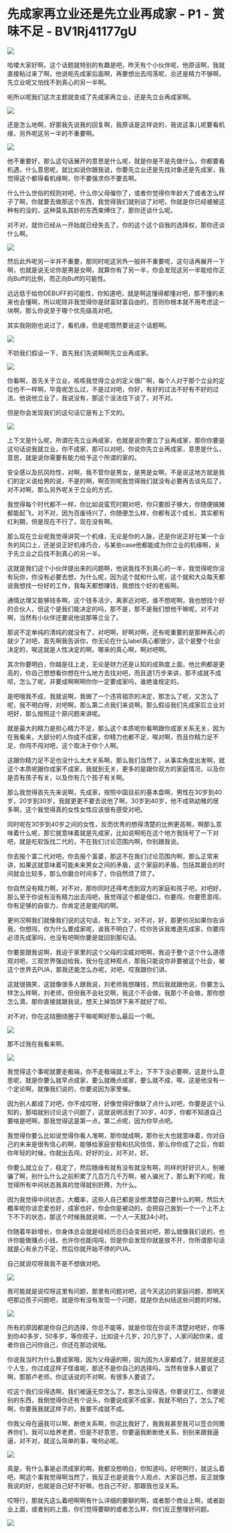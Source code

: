 # 先成家再立业还是先立业再成家 - P1 - 赏味不足 - BV1Rj41177gU

![](img/5619333314d09018dd07a971fcf7f3ac_0.png)

哈喽大家好啊，这个话题就特别的有趣是吧，昨天有个小伙伴呢，他原话啊，我就直接粘过来了啊，他说呃先成家后面啊，再要想出去闯荡呢，总还是精力不够啊，先立业呢又怕找不到真心的另一半啊。

呃所以呢我们这次主题就变成了先成家再立业，还是先立业再成家啊。

![](img/5619333314d09018dd07a971fcf7f3ac_2.png)

还是怎么地啊，好那我先说我的回复啊，我原话是这样说的，我说这事儿呢要看机缘，另外呢这另一半的不重要啊。



![](img/5619333314d09018dd07a971fcf7f3ac_4.png)

他不重要好，那么这句话展开的意思是什么呢，就是你是不是先做什么，你都要看机遇，什么意思呢，就比如说你跟我说，你要先立业还是先找对象还是先成家，我觉得这个都得看机缘啊，你不要强求你不要去啊。

什么什么世俗的规则对吧，什么你父母催你了，或者你觉得你年龄大了或者怎么样子了啊，你就要去做那这个东西，我觉得我们就别谈了对吧，你就是你已经被被这种有的没的，这种莫名其妙的东西束缚住了，那你还谈什么呢。

对不对，就你已经从一开始就已经失去了，你的这个这个自我的选择权，那你还谈什么啊。

![](img/5619333314d09018dd07a971fcf7f3ac_6.png)

然后此外呢另一半并不重要，那同时呢这另外一般并不重要呢，这句话再展开一下啊，也就是说无论你是男是女啊，就算你有了另一半，你会发现这另一半能给你正向Buff的比例，而正向Buff的可能性。

远远低于给你DEBUFF的可能性，你知道吧，就是啊这懂得都懂对吧，那不懂的未来也会懂啊，所以呢除非我觉得你是财富财富自由的，否则你根本就不用考虑这一块啊，那么你说至于哪个优先级高对吧。

其实我刚刚也说过了，看机缘，但是呢既然要说这个话题啊。

![](img/5619333314d09018dd07a971fcf7f3ac_8.png)

不妨我们假设一下，首先我们先说啊啊先立业再成家。

![](img/5619333314d09018dd07a971fcf7f3ac_10.png)

你看啊，首先关于立业，咳咳我觉得立业的定义很广啊，每个人对于那个立业的定位也不一样啊，毕竟呢怎么过，不是过对吧，你好，有好的过法不好有不好的过法，他说他立业了，我说没有，那这个没法往下谈了，对不对。

但是你会发现我们的这句话它是有上下文的。

![](img/5619333314d09018dd07a971fcf7f3ac_12.png)

上下文是什么呢，所谓在先立业再成家，也就是说你要立了业再成家，那你你要是这句话说我就立业，你不成家，那可以对吧，你说你先立业再成家，意思是什么，意思，就是说你需要有能力给予这个所谓的家的。

安全感以及抗风险性，对啊，我不管你是男女，是男是女啊，不是说这地方就是我们的定义说给男的说，不是的啊，啊否则呢我觉得我们就没有必要再去谈先后了，对不对啊，那么另外呢关于立业的方式。

我觉得每个时代都不一样，你比如说蛮荒时期对吧，你只要胆子够大，你随便搞猪都能起飞，对不对，因为百废待兴了，你随便怎么样，你都有这个成长，其实都有红利期，但是现在不行了，现在没有啊。

那么现在立业呢我觉得讲究一个机缘，无论是你的人脉，还是你说正好在某一个业务的风口上，还是说正好机缘巧合，与某些case他都能成为你立业的机缘啊，关于先立业之后找不到真心的另一半。

这就是我们这个小伙伴提出来的问题啊，他说我找不到真心的一半，我觉得呢你没有玩你，你没有必要去想，为什么呢，因为这个就和什么呢，这个就和大众每天都说我想找一份好的工作，我每天都想赚钱，我想找个好的老板啊。

通情达理又能够钱多啊，这个钱多活少，离家近对吧，谁不想呢啊，我也想找个好的合伙人，但这个是我们能决定的吗，那不是，那不是我们想他干嘛呢，对不对啊，当然有小伙伴还要说他说那等立业了。

那说不定单纯的清纯的就没有了，对吧啊，好啊对啊，还有呢重要的是那种真心的就少了对吧，首先啊我告诉你，你无论在什么label真心都很少，这个是整个社会决定的，唉这就是人性决定的啊，哪来的真心啊，啊对吧啊。

其次你要明白，你越是往上走，无论是财力还是认知的成熟度上面，他比例都是更高的，你自己想想看你想在什么地方去找对吧，而且退1万步来讲，那不成就不成呗，怎么了呢，非要成啊啊啊你你一定要成家吗，谁绝谁规定的。

是吧哦我不成，我就说啊，我做了一个违背祖宗的决定，那怎么了呢，又怎么了呢，我不明白呀，对吧啊，那么第二点我们来说啊，那么假设我们先成家后立业对吧好，那么按照这个原问题来讲呢。

就是最大的精力是担心精力不足，那么这个本质呢你看啊跟你成家关系无关，因为在我看来，大部分的人你成不成家，你精力也都不足，唉对啊，而且你精力足不足，你闯不闯对吧，这个取决于你个人啊。

这跟你精力足不足也没什么太大关系啊，那么我们当然了，从事实角度出发啊，就这个本质呢跟你成家不成家，我就到无关，更多的是跟你双方的家庭情况，以及你是否有孩子有关，以及你有几个孩子有关啊。

那么我觉得首先先来说啊，先成家，按照中国目前的基本盘啊，男性在30岁到40岁，20岁到30岁，我就更更不要去说他了啊，30岁到40岁，他不成熟幼稚的居多啊，这个我觉得真的女性女性应该很有感受对吧。

同时呢在30岁到40岁之间的女性，反而优秀的想得清楚的比例更高啊，啊那么意味着什么呢，那它就意味着就是先成家，比如说啊呃在这个地方我括号了一下对吧，就是吃软饭找二代的，不在我们讨论范围内啊，你别跟我说。

你去报个富二代对吧，你去报个富婆，那这不在我们讨论范围内啊，那么正常来讲，如果这就意味着可能未来男女之间的矛盾，这个家庭的矛盾，包括其磨合的时间就会比较多，那么你磨合时间多了，你自然烦了烦了。

你自然没有精力啊，对不对，那你同时还得考虑到双方的家庭和孩子吧，对吧好，那么至于你说有没有精力出去闯吧，我觉得这个都是借口，你要闯，你要愿意闯，你有足够的自驱力，你肯定还是能闯的啊。

更何况啊我们就像我们说的这句话，有上下文，对不对，好，那更何况如果你告诉我，你想闯，你为什么要成家呢，诶我不明白了，哎你告诉我难道先成家，你要闯必须先成家吗，也没有吧啊你要是就回到那句话。

你要是跟我说啊，我迫于家里的这个父母的淫威对吧啊，我迫于整个这个什么道德观对吧，三观世界强迫给我，我分在这种观点，那我只能说你非要被这个社会，被这个世界去PUA，那我还能怎么办呢，对吧，哎我跟你们讲。

这就很搞笑，这就像很多人跟我说，刘老师我想赚钱，然后我就跟他说，你要怎么样怎么样啊，刘老师，但但我不会社交啊，我这个不会做，我那个不会做，那你想怎么滴，那你直接就跟我说，想天上掉馅饼下来不就好了呗。

对不对，你在这绕圈绕圈子干嘛呢啊好那么最后一个啊。

![](img/5619333314d09018dd07a971fcf7f3ac_14.png)

那不过我在我看来啊。

![](img/5619333314d09018dd07a971fcf7f3ac_16.png)

我觉得这个事呢就要走极端，你不走极端就上不上，下不下没必要啊，这是什么意思呢，就是你要么就早点成家，要么就晚点成家，要么就不成，唉，这是他没有一个定论啊，就像我们说的，你要说因为家里催。

因为别人都成了对吧，你不成哎呀，好像觉得好像缺了点什么对吧，你要是这个认知的，那咱就别讨论这个问题了，这就说明活到了30岁，40岁，你都不知道自己要啥是吧啊，那我觉得这是第一点，第二点呢，因为你早点吧。

我觉得你要么比如说觉得你看人准啊，那你就成啊，那你长大也就意味着，你对自己的未来是很有信心的啊，能够给家庭安稳和抗风信信，那么你你成了之后，你趁你年轻的时候，你就出去闯，好好的业，对不对，好。

你要么就立业了，稳定了，然后随缘有就有没有就没有啊，同样的好好识人，别被骗了啊，别什么什么之前积累了几百万几千万啊，被人骗光了，那么剩下的呢，我觉得所有中间状态我真的觉得就别折腾，为什么。

因为我觉得中间状态，大概率，这些人自己都是没想清楚自己要什么的啊，然后大概率呢你谈恋爱也好，成家也好，你会你是被动的，会把自己放到一个一个上不上下不下的状态，那这个时候我就说嘛，一个人一天就24小时。

你随着年龄增长，你身体总会就是经经历总归会变弱对吧，那么就像我们说的，也许你能做赚点小钱，也许你也能闯闯，但是你会发现你就是放不开，你所谓那句话就是心有余力不足，然后你就开始不停的PUA。

自己就说哎呀我我不是不想做对吧。

![](img/5619333314d09018dd07a971fcf7f3ac_18.png)

我可能就是说哎呀这里有问题，那里有问题对吧，这今天这边的家庭问题，那明天吧那边孩子问题吧，就是你有没有发现一个问题，就是你去纠结这些问题的时候。



![](img/5619333314d09018dd07a971fcf7f3ac_20.png)

所有的原因都是你自己的选择，你总不能等，就是你现在你说不清楚对吧好，你等到你40多岁，50多岁，等你孩子，比如说十几岁，20几岁了，人家问起你来，或者你自己问你自己，你还在那边说哦。

你说我当时为什么要成家哦，因为父母逼的啊，因为因为人家都成了，就是就是这个人生，你过成这样子怪谁呢，那还不是你自己的选择吗，当然有很多人要说了啊，那那卢老师，你这话说的不对啊，有很多人要说了。

哎这个我们没得选啊，我们被逼无奈怎么了，那怎么没得选，你要说打工，你要说别的东西，我倒觉得你还有个说头，你要说成家不成家，我就不明白了，怎么了呢啊，你要我我就这样子的，我要不成就不成。

你我父母在逼我可以啊，断绝关系啊，你这比我好了，我我我甚至我可以签合同赡养你们，我可以给养老费，但是不好意思，你要逼我断断绝关系，别别来跟我逼逼，对不对，就这么简单的事，唉何必呢。



![](img/5619333314d09018dd07a971fcf7f3ac_22.png)

真是，有什么事是必须成家的啊，我都没想明白，你知道吗，好吧啊行，就这么着吧，啊这个事我觉得啊当然了，我反正也是说我个人观点，大家自己想，反正就像我说的好，也就是自己好不好嘛，也自己不好，那跟我也没关系。

哎呀行，那就先这么着吧啊啊有什么详细的要聊的啊，或者那个商业上啊，或者副业上面，或者别的上面，你们觉得要聊的或者怎么样，你们反正整理好问题。



![](img/5619333314d09018dd07a971fcf7f3ac_24.png)